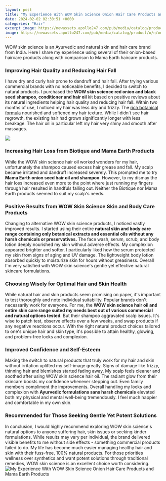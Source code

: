 ```yaml
---
layout: post
title: "My Experience With WOW Skin Science Onion Hair Care Products and Mama Earth Products"
date: 2024-02-02 02:30:51 +0000
categories: "Hair"
excerpt_image: https://newassets.apollo247.com/pub/media/catalog/product/o/n/onion_hair_oil_50_ml_bottle_box_1.jpg
image: https://newassets.apollo247.com/pub/media/catalog/product/o/n/onion_hair_oil_50_ml_bottle_box_1.jpg
---
```


WOW skin science is an Ayurvedic and natural skin and hair care brand from India. Here I share my experience using several of their onion-based haircare products along with comparison to Mama Earth haircare products.
### Improving Hair Quality and Reducing Hair Fall
I have dry and curly hair prone to dandruff and hair fall. After trying various commercial brands with no noticeable benefits, I decided to switch to natural products. I purchased the **WOW skin science red onion and black seed shampoo, conditioner and hair oil** kit based on positive reviews about its natural ingredients helping hair quality and reducing hair fall. Within two months of use, I noticed my hair was less dry and frizzy. The [rich botanical formula](https://fistore.mysenprints.com/collection/alban) nourished and softened my hair texture. While I didn't see hair regrowth, the existing hair had grown significantly longer with less breakage. The hair oil in particular left my hair very shiny and smooth after massages. 

![](https://www.themgshop.com/wp-content/uploads/2020/06/WOW-Skin-Science-Onion-Black-Seed-Oil-Ultimate-Hair-Care-Kit-Shampoo-Hair-Conditioner-Hair-Oil-1-scaled.jpg)
### Increasing Hair Loss from Biotique and Mama Earth Products 
While the WOW skin science hair oil worked wonders for my hair, unfortunately the shampoo caused excess hair grease and fall. My scalp became irritated and dandruff increased severely. This prompted me to try **Mama Earth onion seed hair oil and shampoo**. However, to my dismay the hair loss increased even more to the point where just running my fingers through hair resulted in handfuls falling out. Neither the Biotique nor Mama Earth products seemed to suit my scalp's needs.
### Positive Results from WOW Skin Science Skin and Body Care Products
Changing to alternative WOW skin science products, I noticed vastly improved results. I started using their entire **natural skin and body care range containing only botanical extracts and essential oils without any harsh chemicals or preservatives.** The face wash, serum, scrub, and body lotion deeply nourished my skin without adverse effects. My complexion appeared brighter and softer. I particularly liked how the serum protected my skin from signs of aging and UV damage. The lightweight body lotion absorbed quickly to moisturize skin for hours without greasiness. Overall I'm very satisfied with WOW skin science's gentle yet effective natural skincare formulations.
### Choosing Wisely for Optimal Hair and Skin Health 
While natural hair and skin products seem promising on paper, it's important to test thoroughly and note individual suitability. Popular brands don't necessarily work for everyone. For me, the **WOW skin science hair oil and entire skin care range suited my needs best out of various commercial and natural options tested**. But their shampoo aggravated scalp issues. It's wise to patch test, observe effects over a few weeks, and swap products if any negative reactions occur. With the right natural product choices tailored to one's unique hair and skin type, it's possible to attain healthy, glowing, and problem-free locks and complexion.
### Improved Confidence and Self-Esteem  
Making the switch to natural products that truly work for my hair and skin without irritation uplifted my self-image greatly. Signs of damage like frizzy, thinning hair and blemishes started fading away. My scalp feels cleaner and soothed after using WOW skin science hair oil. The radiant glow from their skincare boosts my confidence whenever stepping out. Even family members compliment the improvements. Overall handling my locks and complexion with **Ayurvedic formulations sans harsh chemicals** elevated both my physical and mental well-being tremendously. I feel much happier and comfortable in my own skin.
### Recommended for Those Seeking Gentle Yet Potent Solutions
In conclusion, I would highly recommend exploring WOW skin science's natural options to anyone suffering hair, skin issues or seeking kinder formulations. While results may vary per individual, the brand delivered visible benefits to me without side effects - something commercial products failed to do. My life has become much easier managing healthy hair and skin with their fuss-free, 100% natural products. For those priorities wellness over synthetics and want potent solutions through traditional remedies, WOW skin science is an excellent choice worth considering.
![My Experience With WOW Skin Science Onion Hair Care Products and Mama Earth Products](https://newassets.apollo247.com/pub/media/catalog/product/o/n/onion_hair_oil_50_ml_bottle_box_1.jpg)